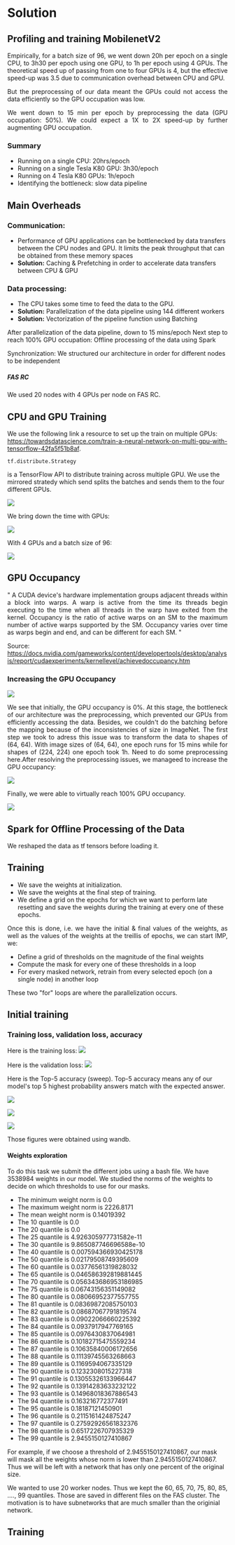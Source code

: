 # Solution

## Profiling and training MobilenetV2


<p align="justify"> Empirically, for a batch size of 96,  we went down 20h per epoch on a single CPU, to  3h30 per epoch using one GPU, to 1h per epoch using 4 GPUs. The theoretical speed up of passing from one to four GPUs is 4, but the effective speed-up was 3.5 due to communication overhead between CPU and GPU. </p> 

<p align="justify"> But the preprocessing of our data meant the GPUs could not access the data efficiently so the GPU occupation was low. </p>

<p align="justify"> We went down to 15 min per epoch by preprocessing the data (GPU occupation: 50%). We could expect a 1X to 2X speed-up by further augmenting GPU occupation. </p>

### Summary

- Running on a single CPU: 20hrs/epoch
- Running on a single Tesla K80 GPU: 3h30/epoch
- Running on 4 Tesla K80 GPUs: 1h/epoch
- Identifying the bottleneck: slow data pipeline



## Main Overheads

### Communication: 

- Performance of GPU applications can be bottlenecked by data transfers between the CPU nodes and GPU. It limits the peak throughput that can be obtained from these memory spaces
- **Solution:** Caching & Prefetching in order to accelerate data transfers between CPU & GPU

### Data processing: 

- The CPU takes some time to feed the data to the GPU. 
- **Solution:** Parallelization of the data pipeline using 144 different workers
- **Solution:** Vectorization of the pipeline function using Batching
 
After parallelization of the data pipeline, down to 15 mins/epoch 
Next step to reach 100% GPU occupation: Offline processing of the data using Spark

Synchronization: We structured our architecture in order for different nodes to be independent

##### FAS RC

We used 20 nodes with 4 GPUs per node on FAS RC.

## CPU and GPU Training

We use the following link a resource to set up the train on multiple GPUs: https://towardsdatascience.com/train-a-neural-network-on-multi-gpu-with-tensorflow-42fa5f51b8af. 
```
tf.distribute.Strategy
```
is a TensorFlow API to distribute training across multiple GPU. We use the mirrored stratedy which send splits the batches and sends them to the four different GPUs.

![](Images/CPU.png)

We bring down the time with GPUs:

![](Images/GPU.png)

With 4 GPUs and a batch size of 96:

![](Images/4GPU.png)

## GPU Occupancy

<p align="justify">  " A CUDA device's hardware implementation groups adjacent threads within a block into warps. A warp is active from the time its threads begin executing to the time when all threads in the warp have exited from the kernel. Occupancy is the ratio of active warps on an SM to the maximum number of active warps supported by the SM. Occupancy varies over time as warps begin and end, and can be different for each SM. " </p>

Source: https://docs.nvidia.com/gameworks/content/developertools/desktop/analysis/report/cudaexperiments/kernellevel/achievedoccupancy.htm

### Increasing the GPU Occupancy

![](Images/GPU1.png)

<p align="justify">  We see that initially, the GPU occupancy is 0%. At this stage, the bottleneck of our architecture was the preprocessing, which prevented our GPUs from efficiently accessing the data. Besides, we couldn't do the batching before the mapping because of the inconsistencies of size in ImageNet. The first step we took to adress this issue was to transform the data to shapes of (64, 64). With image sizes of (64, 64), one epoch runs for 15 mins while for shapes of (224, 224) one epoch took 1h. Need to do some preprocessing here.After resolving the preprocessing issues, we manageed to increase the GPU occupancy: </p>

![](Images/GPU2.png)

Finally, we were able to virtually reach 100% GPU occupancy.

![](Images/GPUf.png)

## Spark for Offline Processing of the Data

We reshaped the data as tf tensors before loading it. 


## Training

- We save the weights at initialization. 
- We save the weights at the final step of training.
- We define a grid on the epochs for which we want to perform late resetting and save the weights during the training at every one of these epochs.

<p align="justify"> Once this is done, i.e. we have the initial & final values of the weights, as well as the values of the weights at the treillis of epochs, we can start IMP, we:

- Define a grid of thresholds on the magnitude of the final weights
- Compute the mask for every one of these thresholds in a loop
- For every masked network, retrain from every selected epoch (on a single node) in another loop
 
These two "for" loops are where the parallelization occurs.

## Initial training

### Training loss, validation loss, accuracy


Here is the training loss:
![](Images/TrainingLoss.png)

Here is the validation loss:
![](Images/Validationloss.png)

Here is the Top-5 accuracy (sweep). Top-5 accuracy means any of our model's top 5 highest probability answers match with the expected answer.

![](Images/top5accuracysweep.png)

![](Images/top5accuracyCNN.png)

![](Images/ReportCNN.png)

Those figures were obtained using wandb.

 
#### Weights exploration
 
To do this task we submit the different jobs using a bash file. We have 3538984 weights in our model. We studied the norms of the weights to decide on which thresholds to use for our masks.

- The minimum weight norm is 0.0
- The maximum weight norm is 2226.8171
- The mean weight norm is 0.14019392
- The 10 quantile is 0.0
- The 20 quantile is 0.0
- The 25 quantile is 4.926305977731582e-11
- The 30 quantile is 9.865087746696588e-10
- The 40 quantile is 0.007594366930425178
- The 50 quantile is 0.02179508749395609
- The 60 quantile is 0.03776561319828032
- The 65 quantile is 0.046586392819881445
- The 70 quantile is 0.056343686953186985
- The 75 quantile is 0.06743156351149082
- The 80 quantile is 0.08066952377557755
- The 81 quantile is 0.08369872085750103
- The 82 quantile is 0.08687067791819574
- The 83 quantile is 0.09022066660225392
- The 84 quantile is 0.0937917947769165
- The 85 quantile is 0.0976430837064981
- The 86 quantile is 0.10182715475559234
- The 87 quantile is 0.10635840006172656
- The 88 quantile is 0.11139745563268663
- The 89 quantile is 0.1169594067335129
- The 90 quantile is 0.1232308015227318
- The 91 quantile is 0.13055326133966447
- The 92 quantile is 0.13914283633232122
- The 93 quantile is 0.14968018367886543
- The 94 quantile is 0.163216772377491
- The 95 quantile is 0.18187121450901
- The 96 quantile is 0.2115161424875247
- The 97 quantile is 0.27592926561832376
- The 98 quantile is 0.6517226707935329
- The 99 quantile is 2.9455150127410867

For example, if we choose a threshold of 2.9455150127410867, our mask will mask all the weights whose norm is lower than 2.9455150127410867. Thus we will be left with a network that has only one percent of the original size.

We wanted to use 20 worker nodes. Thus we kept the 60, 65, 70, 75, 80, 85, ...., 99 quantiles. Those are saved in different files on the FAS cluster. The motivation is to have subnetworks that are much smaller than the originial network. 

## Training 
